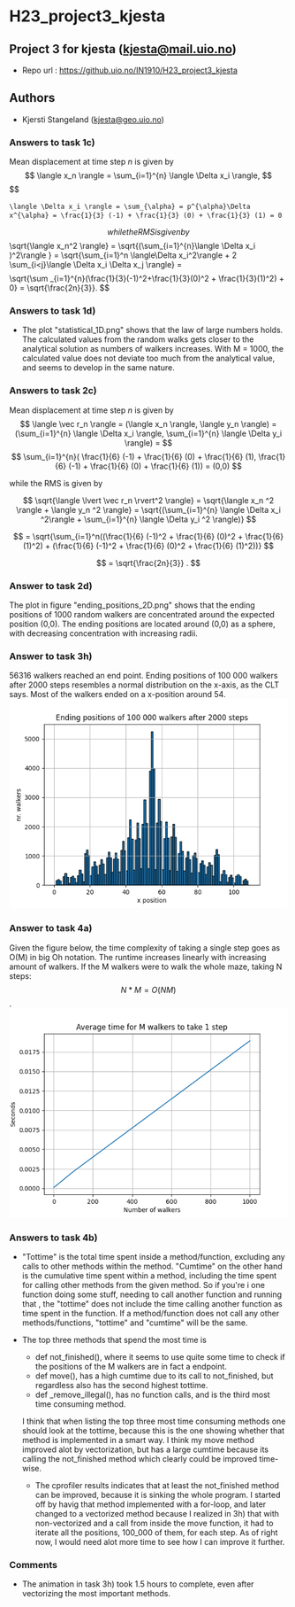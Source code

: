 # H23_project3_kjesta
## Project 3 for kjesta (kjesta@mail.uio.no)

- Repo url : https://github.uio.no/IN1910/H23_project3_kjesta

## Authors

- Kjersti Stangeland (kjesta@geo.uio.no)

### Answers to task 1c)
Mean displacement at time step $n$ is given by
$$
    \langle x_n \rangle = \sum_{i=1}^{n} \langle \Delta x_i \rangle,
$$
$$

    \langle \Delta x_i \rangle = \sum_{\alpha} = p^{\alpha}\Delta x^{\alpha} = \frac{1}{3} (-1) + \frac{1}{3} (0) + \frac{1}{3} (1) = 0
$$
while the RMS is given by
$$
     \sqrt{\langle x_n^2 \rangle} = \sqrt{(\sum_{i=1}^{n}\langle \Delta x_i )^2\rangle } = \sqrt{\sum_{i=1}^n \langle\Delta x_i^2\rangle + 2 \sum_{i<j}\langle \Delta x_i  \Delta x_j \rangle} =
$$
$$ 
      \sqrt{\sum _{i=1}^{n}(\frac{1}{3}(-1)^2+\frac{1}{3}(0)^2 + \frac{1}{3}(1)^2) + 0} = \sqrt{\frac{2n}{3}}.
$$

### Answers to task 1d)
- The plot "statistical_1D.png" shows that the law of large numbers holds. The calculated values from the random walks gets closer to the analytical solution as numbers of walkers increases. With M = 1000, the calculated value does not deviate too much from the analytical value, and seems to develop in the same nature.

### Answers to task 2c)
Mean displacement at time step $n$ is given by
$$
\langle \vec r_n \rangle = (\langle x_n \rangle, \langle y_n \rangle) = (\sum_{i=1}^{n} \langle \Delta x_i \rangle, \sum_{i=1}^{n} \langle \Delta y_i \rangle) =
$$
$$ \sum_{i=1}^{n}( \frac{1}{6} (-1) + \frac{1}{6} (0) + \frac{1}{6} (1),  \frac{1}{6} (-1) + \frac{1}{6} (0) + \frac{1}{6} (1)) = (0,0)
$$

while the RMS is given by

$$
\sqrt{\langle \lvert \vec r_n \rvert^2 \rangle} = \sqrt{\langle x_n ^2 \rangle + \langle y_n ^2 \rangle} = \sqrt{(\sum_{i=1}^{n} \langle \Delta x_i ^2\rangle + \sum_{i=1}^{n} \langle \Delta y_i ^2 \rangle)} 
$$

$$
= \sqrt{\sum_{i=1}^n((\frac{1}{6} (-1)^2 + \frac{1}{6} (0)^2 + \frac{1}{6} (1)^2) + (\frac{1}{6} (-1)^2 + \frac{1}{6} (0)^2 + \frac{1}{6} (1)^2))}
$$

$$
= \sqrt{\frac{2n}{3}} .
$$

### Answer to task 2d)
The plot in figure "ending_positions_2D.png" shows that the ending positions of 1000 random walkers are concentrated around the expected position (0,0). The ending positions are located around (0,0) as a sphere, with decreasing concentration with increasing radii. 


### Answer to task 3h)
56316 walkers reached an end point. Ending positions of 100 000 walkers after 2000 steps resembles a normal distribution on the x-axis, as the CLT says. Most of the walkers ended on a x-position around 54. 
![_](3h.png)

### Answer to task 4a)
Given the figure below, the time complexity of taking a single step goes as O(M) in big Oh notation. The runtime increases linearly with increasing amount of walkers. If the M walkers were to walk the whole maze, taking N steps: $$ N*M = O(NM)$$.
![_](4a.png)

### Answers to task 4b)
- "Tottime" is the total time spent inside a method/function, excluding any calls to other methods within the method. "Cumtime" on the other hand is the cumulative time spent within a method, including the time spent for calling other methods from the given method. So if you're i one function doing some stuff, needing to call another function and running that , the "tottime" does not include the time calling another function as time spent in the function. If a method/function does not call any other methods/functions, "tottime" and "cumtime" will be the same. 
- The top three methods that spend the most time is 
  - def not_finished(), where it seems to use quite some time to check if the positions of the M walkers are in fact a endpoint. 
  - def move(), has a high cumtime due to its call to not_finished, but regardless also has the second highest tottime. 
  - def _remove_illegal(), has no function calls, and is the third most time consuming method. 

  I think that when listing the top three most time consuming methods one should look at the tottime, because this is the one showing whether that method is implemented in a smart way. I think my move method improved alot by vectorization, but has a large cumtime because its calling the not_finished method which clearly could be improved time-wise. 

  - The cprofiler results indicates that at least the not_finished method can be improved, because it is sinking the whole program. I started off by havig that method implemented with a for-loop, and later changed to a vectorized method because I realized in 3h) that with non-vectorized and a call from inside the move function, it had to iterate all the positions, 100_000 of them, for each step. As of right now, I would need alot more time to see how I can improve it further. 


### Comments
- The animation in task 3h) took 1.5 hours to complete, even after vectorizing the most important methods. 
